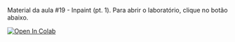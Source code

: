 Material da aula #19 - Inpaint (pt. 1). Para abrir o laboratório, clique no botão abaixo.

[![Open In Colab](https://colab.research.google.com/assets/colab-badge.svg)](https://colab.research.google.com/github/wlcosta/es235_pdi/blob/master/19_inpaint_pt1/lab.ipynb)
